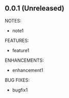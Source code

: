 ## 0.0.1 (Unreleased)

NOTES:

* note1

FEATURES:

* feature1

ENHANCEMENTS:

* enhancement1

BUG FIXES:

* bugfix1
